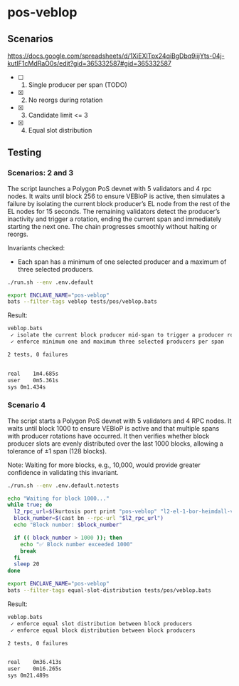 # pos-veblop

## Scenarios

<https://docs.google.com/spreadsheets/d/1XiEXlTpx24qiBgDbq9iijYts-04j-kutIF1cMdRaO0s/edit?gid=365332587#gid=365332587>

- [ ] 1. Single producer per span (TODO)
- [x] 2. No reorgs during rotation
- [x] 3. Candidate limit <= 3
- [x] 4. Equal slot distribution

## Testing

### Scenarios: 2 and 3

The script launches a Polygon PoS devnet with 5 validators and 4 rpc nodes. It waits until block 256 to ensure VEBloP is active, then simulates a failure by isolating the current block producer’s EL node from the rest of the EL nodes for 15 seconds. The remaining validators detect the producer’s inactivity and trigger a rotation, ending the current span and immediately starting the next one. The chain progresses smoothly without halting or reorgs.

Invariants checked:

- Each span has a minimum of one selected producer and a maximum of three selected producers.

```bash
./run.sh --env .env.default

export ENCLAVE_NAME="pos-veblop"
bats --filter-tags veblop tests/pos/veblop.bats
```

Result:

```bash
veblop.bats
 ✓ isolate the current block producer mid-span to trigger a producer rotation
 ✓ enforce minimum one and maximum three selected producers per span

2 tests, 0 failures


real	1m4.685s
user	0m5.361s
sys	0m1.434s
```

### Scenario 4

The script starts a Polygon PoS devnet with 5 validators and 4 RPC nodes. It waits until block 1000 to ensure VEBloP is active and that multiple spans with producer rotations have occurred. It then verifies whether block producer slots are evenly distributed over the last 1000 blocks, allowing a tolerance of ±1 span (128 blocks).

Note: Waiting for more blocks, e.g., 10,000, would provide greater confidence in validating this invariant.

```bash
./run.sh --env .env.default.notests

echo "Waiting for block 1000..."
while true; do
  l2_rpc_url=$(kurtosis port print "pos-veblop" "l2-el-1-bor-heimdall-v2-validator" rpc)
  block_number=$(cast bn --rpc-url "$l2_rpc_url")
  echo "Block number: $block_number"

  if (( block_number > 1000 )); then
    echo "✅ Block number exceeded 1000"
    break
  fi
  sleep 20
done

export ENCLAVE_NAME="pos-veblop"
bats --filter-tags equal-slot-distribution tests/pos/veblop.bats
```

Result:

```bash
veblop.bats
 ✓ enforce equal slot distribution between block producers
 ✓ enforce equal block distribution between block producers

2 tests, 0 failures


real	0m36.413s
user	0m16.265s
sys	0m21.489s
```
